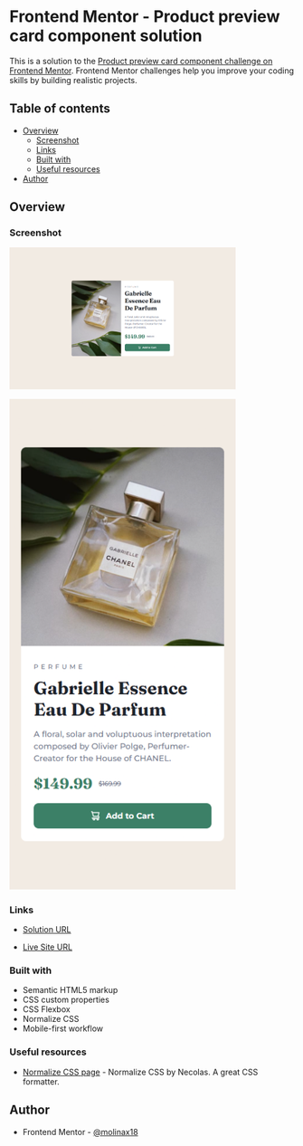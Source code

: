 # Frontend Mentor - Product preview card component solution

This is a solution to the [Product preview card component challenge on Frontend Mentor](https://www.frontendmentor.io/challenges/product-preview-card-component-GO7UmttRfa). Frontend Mentor challenges help you improve your coding skills by building realistic projects. 

## Table of contents

- [Overview](#overview)
  - [Screenshot](#screenshot)
  - [Links](#links)
  - [Built with](#built-with)
  - [Useful resources](#useful-resources)
- [Author](#author)

## Overview

### Screenshot

<img
  src="./public/screenshots/product-preview-card-desktop.png"
  alt="Screenshot of the Product preview card project in desktop size"
  width="400"
  height="auto"
  style="display:inline-block; margin-rigth:5px;" />

<img
  src="./public/screenshots/product-preview-card-mobile.png"
  alt="Screenshot of the Product preview card project in mobile size"
  width="400"
  height="auto"
  style="display:inline-block;" />

### Links
- [Solution URL](https://github.com/molinax18/fm-product-preview-card)

- [Live Site URL](https://molinax18.github.io/fm-recipe-page/)

### Built with
- Semantic HTML5 markup
- CSS custom properties
- CSS Flexbox
- Normalize CSS
- Mobile-first workflow

### Useful resources
- [Normalize CSS page](https://necolas.github.io/normalize.css/) - Normalize CSS by Necolas. A great CSS formatter.

## Author
- Frontend Mentor - [@molinax18](https://www.frontendmentor.io/profile/molinax18)